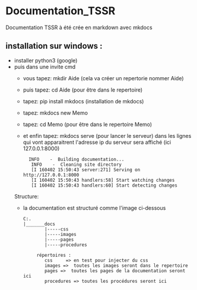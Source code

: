 # Documentation_TSSR

Documentation TSSR à été crée en markdown avec mkdocs

## installation sur windows : 
- installer python3  (google)
- puis dans une invite cmd
    - vous tapez:   mkdir Aide  (cela va créer un repertorie nommer Aide)
    - puis tapez: cd Aide (pour être dans le repertoire)
    - tapez: pip install mkdocs   (installation de mkdocs)
    - tapez: mkdocs new Memo
    - tapez: cd Memo  (pour être dans le repertoire Memo)
    - et enfin tapez: mkdocs serve  (pour lancer le serveur)
            dans les lignes qui vont apparaitrent l'adresse ip du serveur sera affiché  (ici 127.0.0.1:8000)
 
      
            INFO    -  Building documentation...
             INFO    -  Cleaning site directory
             [I 160402 15:50:43 server:271] Serving on http://127.0.0.1:8000
             [I 160402 15:50:43 handlers:58] Start watching changes
             [I 160402 15:50:43 handlers:60] Start detecting changes

  Structure:
  - la documentation est structuré comme l'image ci-dessous
 
        C:.
        |_______docs
                |-----css
                |-----images
                |-----pages
                |-----procedures

             répertoires :
                css     => en test pour injecter du css
                images =>  toutes les images seront dans le repertoire
                pages =>  toutes les pages de la documentation seront ici
                procedures => toutes les procédures seront ici

